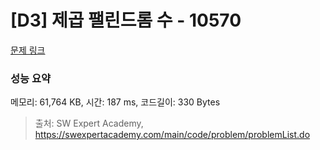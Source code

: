 # [D3] 제곱 팰린드롬 수 - 10570 

[문제 링크](https://swexpertacademy.com/main/code/problem/problemDetail.do?contestProbId=AXO72aaqPrcDFAXS) 

### 성능 요약

메모리: 61,764 KB, 시간: 187 ms, 코드길이: 330 Bytes



> 출처: SW Expert Academy, https://swexpertacademy.com/main/code/problem/problemList.do